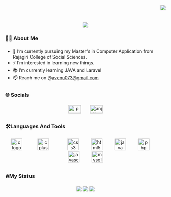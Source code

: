 <div align="right">
    
[![](https://visitcount.itsvg.in/api?id=p-v-anjali&icon=5&color=1)](https://visitcount.itsvg.in)

</div>

<h1 align="center">
    <img src="https://readme-typing-svg.herokuapp.com/?font=Righteous&size=35&center=true&vCenter=true&width=500&height=70&duration=4000&lines=Hello!!+👋;+I+'+m+Anjali" />
</h1>           

###

<h3 align="left">👩‍💻 About Me</h3>

###
- 🔭 I’m currently pursuing my Master's in Computer Application from Rajagiri College of Social Sciences.
- ⚡ I’m interested in learning new things.
- 📚 I’m currently learning JAVA and Laravel
- 📫 Reach me on @avenu073@gmail.com

##

###

<h3 align="left">🌐 Socials</h3>

###
<p align="center">
<a href="https://linkedin.com/in/p v anjali" target="blank"><img align="center" src="https://raw.githubusercontent.com/rahuldkjain/github-profile-readme-generator/master/src/images/icons/Social/linked-in-alt.svg" alt="p v anjali" height="25" width="40" /></a>  <img width="20" />
<a href="https://instagram.com/anjali.venugopal_" target="blank"><img align="center" src="https://raw.githubusercontent.com/rahuldkjain/github-profile-readme-generator/master/src/images/icons/Social/instagram.svg" alt="anjali.venugopal_" height="25" width="40" /></a>
</p>

## 

<h3 align="left">🛠Languages And Tools</h3>

###

<div align="center">
  <img src="https://cdn.jsdelivr.net/gh/devicons/devicon/icons/c/c-plain.svg" height="36" alt="c logo"  />
  <img width="40" />
  <img src="https://cdn.jsdelivr.net/gh/devicons/devicon/icons/cplusplus/cplusplus-plain.svg" height="36" alt="cplusplus logo"  />
  <img width="50" />
  <img src="https://cdn.jsdelivr.net/gh/devicons/devicon/icons/css3/css3-plain-wordmark.svg" height="36" alt="css3 logo"  />
  <img width="30" />
  <img src="https://cdn.jsdelivr.net/gh/devicons/devicon/icons/html5/html5-plain-wordmark.svg" height="36" alt="html5 logo"  />
  <img width="30" />
  <img src="https://cdn.jsdelivr.net/gh/devicons/devicon/icons/java/java-original.svg" height="36" alt="java logo"  />
  <img width="30" />
  <img src="https://cdn.jsdelivr.net/gh/devicons/devicon/icons/php/php-original.svg" height="36" alt="php logo"  />
  <img width="30" />
  <img src="https://cdn.jsdelivr.net/gh/devicons/devicon/icons/javascript/javascript-plain.svg" height="36" alt="javascript logo"  />
  <img width="30" />
  <img src="https://cdn.jsdelivr.net/gh/devicons/devicon/icons/mysql/mysql-original-wordmark.svg" height="36" alt="mysql logo"  />
</div>

###

## 

###

<h3 align="left">🔥My Status</h3>

###
<div align="center">
    
![](https://github-readme-stats.vercel.app/api?username=p-v-anjali&theme=radical&hide_border=false&include_all_commits=false&count_private=false)
![](https://github-readme-stats.vercel.app/api/top-langs/?username=p-v-anjali&theme=radical&hide_border=false&include_all_commits=false&count_private=false&layout=compact)
![](https://github-readme-streak-stats.herokuapp.com/?user=p-v-anjali&theme=radical&hide_border=false)
</div>

